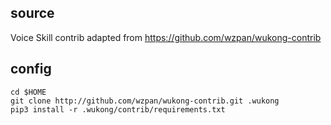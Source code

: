 ## source
Voice Skill contrib adapted from https://github.com/wzpan/wukong-contrib
## config
```
cd $HOME   
git clone http://github.com/wzpan/wukong-contrib.git .wukong   
pip3 install -r .wukong/contrib/requirements.txt   
```
